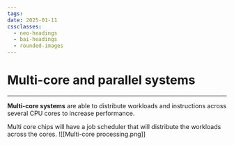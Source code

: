 ```yaml
---
tags: 
date: 2025-01-11
cssclasses:
  - neo-headings
  - bai-headings
  - rounded-images
---
```

# Multi-core and parallel systems

***
**Multi-core systems** are able to distribute workloads and instructions across several CPU cores to increase performance.

Multi core chips will have a job scheduler that will distribute the workloads across the cores. 
![[Multi-core processing.png]]